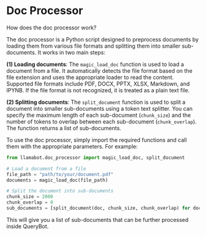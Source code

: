 # Doc Processor

How does the doc processor work?

The doc processor is a Python script designed to preprocess documents
by loading them from various file formats
and splitting them into smaller sub-documents.
It works in two main steps:

**(1) Loading documents**:
The `magic_load_doc` function is used to load a document from a file.
It automatically detects the file format based on the file extension
and uses the appropriate loader to read the content.
Supported file formats include PDF, DOCX, PPTX, XLSX, Markdown, and IPYNB.
If the file format is not recognized, it is treated as a plain text file.

**(2) Splitting documents**:
The `split_document` function is used to split a document
into smaller sub-documents using a token text splitter.
You can specify the maximum length of each sub-document (`chunk_size`)
and the number of tokens to overlap between each sub-document (`chunk_overlap`).
The function returns a list of sub-documents.

To use the doc processor,
simply import the required functions and call them with the appropriate parameters.
For example:

```python
from llamabot.doc_processor import magic_load_doc, split_document

# Load a document from a file
file_path = "path/to/your/document.pdf"
documents = magic_load_doc(file_path)

# Split the document into sub-documents
chunk_size = 2000
chunk_overlap = 0
sub_documents = [split_document(doc, chunk_size, chunk_overlap) for doc in documents]
```

This will give you a list of sub-documents that can be further processed inside QueryBot.
